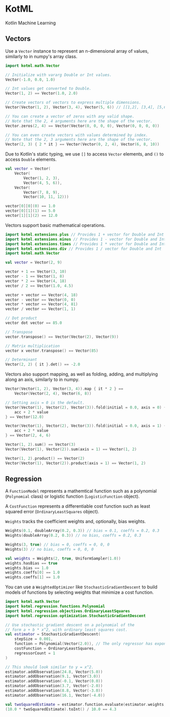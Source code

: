 # KotML
Kotlin Machine Learning

## Vectors

Use a `Vector` instance to represent an n-dimensional array of values, similarly to in numpy's array class.
```kotlin
import kotml.math.Vector

// Initialize with vararg Double or Int values.
Vector(-1.0, 0.0, 1.0)

// Int values get converted to Double.
Vector(1, 2) == Vector(1.0, 2.0)

// Create vectors of vectors to express multiple dimensions.
Vector(Vector(1, 2), Vector(3, 4), Vector(5, 6)) // [[1,2], [3,4], [5,6]]

// You can create a vector of zeros with any valid shape.
// Note that the 2, 4 arguments here are the shape of the vector.
Vector.zeros(2, 4) == Vector(Vector(0, 0, 0, 0), Vector(0, 0, 0, 0))

// You can even create vectors with values determined by index.
// Note that the 2, 3 arguments here are the shape of the vector.
Vector(2, 3) { 2 * it } == Vector(Vector(0, 2, 4), Vector(6, 8, 10))
```

Due to Kotlin's static typing, we use `[]` to access `Vector` elements, and `()` to access `Double` elements.
```kotlin
val vector = Vector(
    Vector(
        Vector(1, 2, 3),
        Vector(4, 5, 6)),
    Vector(
        Vector(7, 8, 9),
        Vector(10, 11, 12)))

vector[0][0](0) == 1.0
vector[0][1](1) == 5.0
vector[1][1](2) == 12.0
```

Vectors support basic mathematical operations.
```kotlin
import kotml.extensions.plus // Provides 1 + vector for Double and Int
import kotml.extensions.minus // Provides 1 - vector for Double and Int
import kotml.extensions.times // Provides 1 * vector for Double and Int
import kotml.extensions.div // Provides 1 / vector for Double and Int
import kotml.math.Vector

val vector = Vector(2, 9)

vector + 1 == Vector(3, 10)
vector - 1 == Vector(1, 8)
vector * 2 == Vector(4, 18)
vector / 2 == Vector(1.0, 4.5)

vector + vector == Vector(4, 18)
vector - vector == Vector(0, 0)
vector * vector == Vector(4, 81)
vector / vector == Vector(1, 1)

// Dot product
vector dot vector == 85.0

// Transpose
vector.transpose() == Vector(Vector(2), Vector(9))

// Matrix multiplication
vector x vector.transpose() == Vector(85)

// Determinant
Vector(2, 2) { it }.det() == -2.0
```

Vectors also support mapping, as well as folding, adding, and multiplying along an axis, similarly to in numpy.
```kotlin
Vector(Vector(1, 2), Vector(3, 4)).map { it * 2 } ==
    Vector(Vector(2, 4), Vector(6, 8))

// Setting axis = 0 is the default.
Vector(Vector(1), Vector(2), Vector(3)).fold(initial = 0.0, axis = 0) { acc, value ->
    acc + 2 * value
} == Vector(12.0)

Vector(Vector(1), Vector(2), Vector(3)).fold(initial = 0.0, axis = 1) { acc, value ->
    acc + 2 * value
} == Vector(2, 4, 6)

Vector(1, 2).sum() == Vector(3)
Vector(Vector(1), Vector(2)).sum(axis = 1) == Vector(1, 2)

Vector(1, 2).product() == Vector(2)
Vector(Vector(1), Vector(2)).product(axis = 1) == Vector(1, 2)
```

## Regression

A `FunctionModel` represents a mathemtical function such as a polynomial (`Polynomial` class) or logistic function (`LogisticFunction` object).

A `CostFunction` represents a differentiable cost function such as least squared error (`OrdinaryLeastSquares` object).

`Weights` tracks the coefficient weights and, optionally, bias weights.
```kotlin
Weights(0.1, doubleArray(0.2, 0.3)) // bias = 0.1, coeffs = 0.2, 0.3
Weights(doubleArray(0.2, 0.3)) // no bias, coeffs = 0.2, 0.3

Weights(3, true) // bias = 0, coeffs = 0, 0, 0
Weights(3) // no bias, coeffs = 0, 0, 0

val weights = Weights(2, true, UniformSampler(1.0))
weights.hasBias == true
weights.bias == 1.0
weights.coeffs[0] == 1.0
weights.coeffs[1] == 1.0
```

You can use a `WeightedOptimizer` like `StochasticGradientDescent` to build models of functions by selecting weights that minimize a cost function.
```kotlin
import kotml.math.Vector
import kotml.regression.functions.Polynomial
import kotml.regression.objectives.OrdinaryLeastSquares
import kotml.regression.optimization.StochasticGradientDescent

// Use stochastic gradient descent on a polynomial of the
// form a + b * x^2, with ordinary least squares cost.
val estimator = StochasticGradientDescent(
    stepSize = 0.001,
    function = Polynomial(Vector(2.0)), // The only regressor has exponent = 2.
    costFunction = OrdinaryLeastSquares,
    regressorCount = 1
)

// This should look similar to y = x^2.
estimator.addObservation(24.8, Vector(5.0))
estimator.addObservation(9.1, Vector(3.0))
estimator.addObservation(-0.1, Vector(0.0))
estimator.addObservation(3.7, Vector(-2.0))
estimator.addObservation(8.8, Vector(-3.0))
estimator.addObservation(16.1, Vector(-4.0))

val twoSquaredEstimate = estimator.function.evaluate(estimator.weights, Vector(2.0))
(10.0 * twoSquaredEstimate).toInt() / 10.0 == 4.3
```
